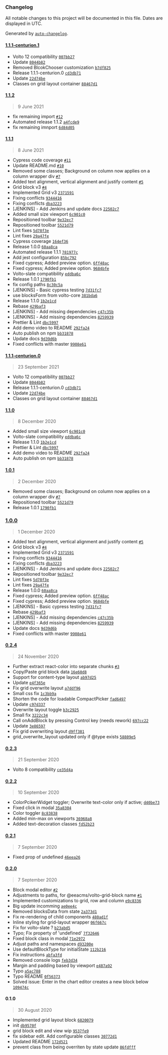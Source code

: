 ### Changelog

All notable changes to this project will be documented in this file. Dates are displayed in UTC.

Generated by [`auto-changelog`](https://github.com/CookPete/auto-changelog).

#### [1.1.1-centurion.1](https://github.com/eea/volto-grid-block/compare/1.1.2...1.1.1-centurion.1)

- Volto 12 compatibility [`007bb27`](https://github.com/eea/volto-grid-block/commit/007bb272af614adec12e12bb032866aae99056c3)
- Update [`8044b82`](https://github.com/eea/volto-grid-block/commit/8044b82c8bbeb501cd39e4f2bd3c26955cecba56)
- Removed BlcokChooser customization [`b7df825`](https://github.com/eea/volto-grid-block/commit/b7df825764537f579f6a4a8e0319661d595d3b4d)
- Release 1.1.1-centurion.0 [`cd3db71`](https://github.com/eea/volto-grid-block/commit/cd3db7169ec094ca42f70b18d6cba8f3421d0d77)
- Update [`22d74be`](https://github.com/eea/volto-grid-block/commit/22d74be39f09e7b94dfba467459d1d4e9c221cd7)
- Classes on grid layout container [`88467d1`](https://github.com/eea/volto-grid-block/commit/88467d129d5272e056f91598bd9a9d68966c73b0)

#### [1.1.2](https://github.com/eea/volto-grid-block/compare/1.1.1...1.1.2)

> 9 June 2021

- fix remaining import [`#12`](https://github.com/eea/volto-grid-block/pull/12)
- Automated release 1.1.2 [`a4fcde9`](https://github.com/eea/volto-grid-block/commit/a4fcde91a82afc73e2bbd665c2e963ab02449911)
- fix remaining imnport [`6d84d05`](https://github.com/eea/volto-grid-block/commit/6d84d05fb34cfed1517a8d70897da798f4cea311)

#### [1.1.1](https://github.com/eea/volto-grid-block/compare/1.1.1-centurion.0...1.1.1)

> 8 June 2021

- Cypress code coverage [`#11`](https://github.com/eea/volto-grid-block/pull/11)
- Update README.md [`#10`](https://github.com/eea/volto-grid-block/pull/10)
- Removed some classes; Background on column now applies on a column wrapper div [`#7`](https://github.com/eea/volto-grid-block/pull/7)
- Added text alignment, vertical alignment and justify content [`#5`](https://github.com/eea/volto-grid-block/pull/5)
- Grid block v3 [`#4`](https://github.com/eea/volto-grid-block/pull/4)
- Implemented Grid v3 [`2371591`](https://github.com/eea/volto-grid-block/commit/2371591cbf9ebc1fcbafbf48987978c1c5da98ec)
- Fixing conflicts [`9344416`](https://github.com/eea/volto-grid-block/commit/9344416d5285ce0aeffccce9a5d0ea0f30e83a9c)
- Fixing conflicts [`dba3223`](https://github.com/eea/volto-grid-block/commit/dba32239f7f9fe148cacfadecb23f3a4baafccb6)
- [JENKINS] - Add Jenkins and update docs [`22502c7`](https://github.com/eea/volto-grid-block/commit/22502c7f4bca3537e78c845c619ea1dbc884a286)
- Added small size viewport [`6c901c0`](https://github.com/eea/volto-grid-block/commit/6c901c020f35db0390e706409322aec45783beb1)
- Repositioned toolbar [`9e32ec7`](https://github.com/eea/volto-grid-block/commit/9e32ec73a6ca64b3d25a0b9a36b65c8e2096f223)
- Repositioned toolbar [`5521d79`](https://github.com/eea/volto-grid-block/commit/5521d790cad17fd0bc2a64ee0b67f2b91eb989f5)
- Lint fixes [`5d78f3e`](https://github.com/eea/volto-grid-block/commit/5d78f3ee89668690252c4279dedc0fe17938718c)
- Lint fixes [`29a47fe`](https://github.com/eea/volto-grid-block/commit/29a47febce0bfd44b729d11caac4e0695384bda5)
- Cypress coverage [`164ef36`](https://github.com/eea/volto-grid-block/commit/164ef362828ac18a45894fbc4566c5b642b46cd4)
- Release 1.0.0 [`60aa8ca`](https://github.com/eea/volto-grid-block/commit/60aa8ca6f693cfce855d71491913b516c45ed029)
- Automated release 1.1.1 [`781977c`](https://github.com/eea/volto-grid-block/commit/781977c2d81360219d7f9e4c68d796df789473a2)
- Add jest configuration [`85bc792`](https://github.com/eea/volto-grid-block/commit/85bc792fd3df411c22e4fb6f3a1a7cec6284d77b)
- Fixed cypress; Added preview option. [`6ff48ac`](https://github.com/eea/volto-grid-block/commit/6ff48ac08699da84c3121905e8c59d18a95e2d74)
- Fixed cypress; Added preview option. [`9684bfe`](https://github.com/eea/volto-grid-block/commit/9684bfe540a945260740af4962a5ab731757c300)
- Volto-slate compatibility [`eddba6c`](https://github.com/eea/volto-grid-block/commit/eddba6c0429f743efc64764e80010f38342344e4)
- Release 1.0.1 [`1790fb1`](https://github.com/eea/volto-grid-block/commit/1790fb1a012c1f999fe0b9c4f969e0005cfae361)
- fix config paths [`8c30c5a`](https://github.com/eea/volto-grid-block/commit/8c30c5a0ef84a5ef14a942a4126102bd31bce428)
- [JENKINS] - Basic cypress testing [`7d31fc7`](https://github.com/eea/volto-grid-block/commit/7d31fc7770f41fb3923d536ba2121467c057db62)
- use blocksForm from volto-core [`381bda6`](https://github.com/eea/volto-grid-block/commit/381bda67e20321a0aec6f3b7345b1cd05c8ec876)
- Release 1.1.0 [`1b2e1cd`](https://github.com/eea/volto-grid-block/commit/1b2e1cd4fc0762014dcac51aa3066e963ba8b2ac)
- Rebase [`429baf3`](https://github.com/eea/volto-grid-block/commit/429baf32111bb554ee1cee2baadb04abc10ba19d)
- [JENKINS] - Add missing dependencies [`c47c35b`](https://github.com/eea/volto-grid-block/commit/c47c35be6865ef01b79928d97aeefacf195ac02f)
- [JENKINS] - Add missing dependencies [`8259939`](https://github.com/eea/volto-grid-block/commit/8259939b131a55cf86c6309c0188e84b2945410f)
- Prettier & Lint [`dbc5997`](https://github.com/eea/volto-grid-block/commit/dbc599753d953fc603f1cc3fa6c2ef5b1106fee2)
- Add demo video to README [`292fa24`](https://github.com/eea/volto-grid-block/commit/292fa240ab3a2cf5527afd9058a47f1126a1d854)
- Auto publish on npm [`bb31878`](https://github.com/eea/volto-grid-block/commit/bb31878c91b30f9922729a8601ee5338867e05c4)
- Update docs [`9d39d6b`](https://github.com/eea/volto-grid-block/commit/9d39d6b0eb8d4838da4e940673140d4152fa4f6e)
- Fixed conflicts with master [`9908e61`](https://github.com/eea/volto-grid-block/commit/9908e6127332390d1af6e6aae9c0e764227d4d89)

#### [1.1.1-centurion.0](https://github.com/eea/volto-grid-block/compare/1.1.0...1.1.1-centurion.0)

> 23 September 2021

- Volto 12 compatibility [`007bb27`](https://github.com/eea/volto-grid-block/commit/007bb272af614adec12e12bb032866aae99056c3)
- Update [`8044b82`](https://github.com/eea/volto-grid-block/commit/8044b82c8bbeb501cd39e4f2bd3c26955cecba56)
- Release 1.1.1-centurion.0 [`cd3db71`](https://github.com/eea/volto-grid-block/commit/cd3db7169ec094ca42f70b18d6cba8f3421d0d77)
- Update [`22d74be`](https://github.com/eea/volto-grid-block/commit/22d74be39f09e7b94dfba467459d1d4e9c221cd7)
- Classes on grid layout container [`88467d1`](https://github.com/eea/volto-grid-block/commit/88467d129d5272e056f91598bd9a9d68966c73b0)

#### [1.1.0](https://github.com/eea/volto-grid-block/compare/1.0.1...1.1.0)

> 8 December 2020

- Added small size viewport [`6c901c0`](https://github.com/eea/volto-grid-block/commit/6c901c020f35db0390e706409322aec45783beb1)
- Volto-slate compatibility [`eddba6c`](https://github.com/eea/volto-grid-block/commit/eddba6c0429f743efc64764e80010f38342344e4)
- Release 1.1.0 [`1b2e1cd`](https://github.com/eea/volto-grid-block/commit/1b2e1cd4fc0762014dcac51aa3066e963ba8b2ac)
- Prettier & Lint [`dbc5997`](https://github.com/eea/volto-grid-block/commit/dbc599753d953fc603f1cc3fa6c2ef5b1106fee2)
- Add demo video to README [`292fa24`](https://github.com/eea/volto-grid-block/commit/292fa240ab3a2cf5527afd9058a47f1126a1d854)
- Auto publish on npm [`bb31878`](https://github.com/eea/volto-grid-block/commit/bb31878c91b30f9922729a8601ee5338867e05c4)

#### [1.0.1](https://github.com/eea/volto-grid-block/compare/1.0.0...1.0.1)

> 2 December 2020

- Removed some classes; Background on column now applies on a column wrapper div [`#7`](https://github.com/eea/volto-grid-block/pull/7)
- Repositioned toolbar [`5521d79`](https://github.com/eea/volto-grid-block/commit/5521d790cad17fd0bc2a64ee0b67f2b91eb989f5)
- Release 1.0.1 [`1790fb1`](https://github.com/eea/volto-grid-block/commit/1790fb1a012c1f999fe0b9c4f969e0005cfae361)

### [1.0.0](https://github.com/eea/volto-grid-block/compare/0.2.4...1.0.0)

> 1 December 2020

- Added text alignment, vertical alignment and justify content [`#5`](https://github.com/eea/volto-grid-block/pull/5)
- Grid block v3 [`#4`](https://github.com/eea/volto-grid-block/pull/4)
- Implemented Grid v3 [`2371591`](https://github.com/eea/volto-grid-block/commit/2371591cbf9ebc1fcbafbf48987978c1c5da98ec)
- Fixing conflicts [`9344416`](https://github.com/eea/volto-grid-block/commit/9344416d5285ce0aeffccce9a5d0ea0f30e83a9c)
- Fixing conflicts [`dba3223`](https://github.com/eea/volto-grid-block/commit/dba32239f7f9fe148cacfadecb23f3a4baafccb6)
- [JENKINS] - Add Jenkins and update docs [`22502c7`](https://github.com/eea/volto-grid-block/commit/22502c7f4bca3537e78c845c619ea1dbc884a286)
- Repositioned toolbar [`9e32ec7`](https://github.com/eea/volto-grid-block/commit/9e32ec73a6ca64b3d25a0b9a36b65c8e2096f223)
- Lint fixes [`5d78f3e`](https://github.com/eea/volto-grid-block/commit/5d78f3ee89668690252c4279dedc0fe17938718c)
- Lint fixes [`29a47fe`](https://github.com/eea/volto-grid-block/commit/29a47febce0bfd44b729d11caac4e0695384bda5)
- Release 1.0.0 [`60aa8ca`](https://github.com/eea/volto-grid-block/commit/60aa8ca6f693cfce855d71491913b516c45ed029)
- Fixed cypress; Added preview option. [`6ff48ac`](https://github.com/eea/volto-grid-block/commit/6ff48ac08699da84c3121905e8c59d18a95e2d74)
- Fixed cypress; Added preview option. [`9684bfe`](https://github.com/eea/volto-grid-block/commit/9684bfe540a945260740af4962a5ab731757c300)
- [JENKINS] - Basic cypress testing [`7d31fc7`](https://github.com/eea/volto-grid-block/commit/7d31fc7770f41fb3923d536ba2121467c057db62)
- Rebase [`429baf3`](https://github.com/eea/volto-grid-block/commit/429baf32111bb554ee1cee2baadb04abc10ba19d)
- [JENKINS] - Add missing dependencies [`c47c35b`](https://github.com/eea/volto-grid-block/commit/c47c35be6865ef01b79928d97aeefacf195ac02f)
- [JENKINS] - Add missing dependencies [`8259939`](https://github.com/eea/volto-grid-block/commit/8259939b131a55cf86c6309c0188e84b2945410f)
- Update docs [`9d39d6b`](https://github.com/eea/volto-grid-block/commit/9d39d6b0eb8d4838da4e940673140d4152fa4f6e)
- Fixed conflicts with master [`9908e61`](https://github.com/eea/volto-grid-block/commit/9908e6127332390d1af6e6aae9c0e764227d4d89)

#### [0.2.4](https://github.com/eea/volto-grid-block/compare/0.2.3...0.2.4)

> 24 November 2020

- Further extract react-color into separate chunks [`#3`](https://github.com/eea/volto-grid-block/pull/3)
- Copy/Paste grid block data [`16e60d8`](https://github.com/eea/volto-grid-block/commit/16e60d8e2e538c77d70751f2edf909cfb318d8be)
- Support for content-type layout [`ab97d25`](https://github.com/eea/volto-grid-block/commit/ab97d25cc9a8384c778353b24f045240ecbbc1ee)
- Update [`e4f365e`](https://github.com/eea/volto-grid-block/commit/e4f365e816a8d6fe2c566f019abd2cef9db8f6e2)
- Fix grid overwrite layout [`a7ddf96`](https://github.com/eea/volto-grid-block/commit/a7ddf96c18957d17cd907720b88efce7175f348d)
- Small css fix [`1c3bb9a`](https://github.com/eea/volto-grid-block/commit/1c3bb9a88f0c92ea00bf151ef8bad5b10519893a)
- Shorten the code for loadable CompactPicker [`fad6497`](https://github.com/eea/volto-grid-block/commit/fad64970591053f291df4a424bcc37eaa50179aa)
- Update [`c97d337`](https://github.com/eea/volto-grid-block/commit/c97d337ad2e54081a81629dd2e6f8d13ed97f438)
- Overwrite layout toggle [`b3c2925`](https://github.com/eea/volto-grid-block/commit/b3c2925cf8b553876557a975d60c095df17a6b3a)
- Small fix [`3222c34`](https://github.com/eea/volto-grid-block/commit/3222c348bb39959eacde95cf20a299d2d09535c2)
- Call onAddBlock by pressing Control key (needs rework) [`697cc22`](https://github.com/eea/volto-grid-block/commit/697cc22e2643b92aece7c787dfda017bee429902)
- Update [`3e86597`](https://github.com/eea/volto-grid-block/commit/3e8659739f2972729f513bd1695c5b7238bf1a9a)
- Fix grid overwriting layout [`d9ff381`](https://github.com/eea/volto-grid-block/commit/d9ff381cbbd7a11e919c5f6cc4629b8c2cafd8b1)
- grid_overwrite_layout updated only if @type exists [`58809e5`](https://github.com/eea/volto-grid-block/commit/58809e5e5b2485ee956de529cb31a8bcbdfcef8c)

#### [0.2.3](https://github.com/eea/volto-grid-block/compare/0.2.2...0.2.3)

> 21 September 2020

- Volto 8 compatibility [`ce35d4a`](https://github.com/eea/volto-grid-block/commit/ce35d4ad604962fa59bede5fe26ffb4fe4238fbd)

#### [0.2.2](https://github.com/eea/volto-grid-block/compare/0.2.1...0.2.2)

> 10 September 2020

- ColorPcikerWidget toggler; Overwrite text-color only if active; [`d40be73`](https://github.com/eea/volto-grid-block/commit/d40be73e9a40748ea80bf0f5c177f9533dd11c2d)
- Fixed click in modal [`35a8304`](https://github.com/eea/volto-grid-block/commit/35a8304b769286deda4f0a55b55bdebce4b3492f)
- Color toggler [`8c83838`](https://github.com/eea/volto-grid-block/commit/8c83838c72092719bda9cedd9144c51a554d1f98)
- Added min-max on viewports [`36968a8`](https://github.com/eea/volto-grid-block/commit/36968a8e9248acff22dcc68aa226c200c5fe551d)
- Added text-decoration classes [`fd52b23`](https://github.com/eea/volto-grid-block/commit/fd52b23d1c522448ca3704eb745cf0b0ee0ab16d)

#### [0.2.1](https://github.com/eea/volto-grid-block/compare/0.2.0...0.2.1)

> 7 September 2020

- Fixed prop of undefined [`46eea26`](https://github.com/eea/volto-grid-block/commit/46eea26f1bbd6a1e18c36a2388de569047a45cd9)

#### [0.2.0](https://github.com/eea/volto-grid-block/compare/0.1.0...0.2.0)

> 7 September 2020

- Block modal editor [`#2`](https://github.com/eea/volto-grid-block/pull/2)
- Adjustments to paths, for @eeacms/volto-grid-block name [`#1`](https://github.com/eea/volto-grid-block/pull/1)
- Implemented customizations to grid, row and column [`e9c8336`](https://github.com/eea/volto-grid-block/commit/e9c8336a45a3067a72eb00378a968c0d602cdbcb)
- Big update incomming [`ae0ee4c`](https://github.com/eea/volto-grid-block/commit/ae0ee4cee1ae2c22539ca6842a9fe51813461f4c)
- Removed blocksData from state [`2a373d1`](https://github.com/eea/volto-grid-block/commit/2a373d1af34509ae519a482623bc92cb1ebb80ac)
- Fix re-rendering of child components [`480ad1f`](https://github.com/eea/volto-grid-block/commit/480ad1f583d5c7fe6afc396cb33ac7b0fe75c160)
- Inline styling for grid-layout wrapper [`06f667c`](https://github.com/eea/volto-grid-block/commit/06f667ccdb68c932b2356d2aadba07fa82c0a5d0)
- Fix for volto-slate ? [`b23abd5`](https://github.com/eea/volto-grid-block/commit/b23abd5a5d6b596e49f05acc68a1d91f0334ba52)
- Typo; Fix property of 'undefined' [`7f32646`](https://github.com/eea/volto-grid-block/commit/7f3264696aa40091452d68bbe36384e21bfb810f)
- Fixed block class in modal [`71e2972`](https://github.com/eea/volto-grid-block/commit/71e2972ba18202e66903a5068e0584262e5df7e6)
- Adjust paths and namespaces [`d93200e`](https://github.com/eea/volto-grid-block/commit/d93200e53e83658bcf2325e6744510bcca038a1f)
- Use defaultBlockType for initialState [`112b216`](https://github.com/eea/volto-grid-block/commit/112b216617363f46ccfebf0c67b4e597d441c871)
- Fix instructions [`abfa3fd`](https://github.com/eea/volto-grid-block/commit/abfa3fd30f85ffa0cd395d52caf187cbf4e77eb9)
- Removed console logs [`feb3d34`](https://github.com/eea/volto-grid-block/commit/feb3d3401e6eb08c1244e61b7175c55803f19670)
- Margin and padding based by viewport [`e487a92`](https://github.com/eea/volto-grid-block/commit/e487a9233fba82db139d4264de063814442804a9)
- Typo [`a5ac788`](https://github.com/eea/volto-grid-block/commit/a5ac7880ec670b86671ab9923569f07f37abef8d)
- Typo README [`0f56373`](https://github.com/eea/volto-grid-block/commit/0f5637323c83d85b9fb62e2e812826a04fb3f2e2)
- Solved issue: Enter in the chart editor creates a new block below [`109474c`](https://github.com/eea/volto-grid-block/commit/109474c304c9ecb03b7a081824b590936955860c)

#### 0.1.0

> 30 August 2020

- Implemented grid layout block [`6820079`](https://github.com/eea/volto-grid-block/commit/682007994ce054edcace1cddb6a4931a2b079fcb)
- init [`db9570f`](https://github.com/eea/volto-grid-block/commit/db9570f21c874842336959865cb0a6da98acb386)
- grid block edit and view wip [`9537fe9`](https://github.com/eea/volto-grid-block/commit/9537fe9ba9e0e1360ed2765bd405fbfb5535ccb9)
- fix sidebar edit. Add configurable classes [`30772d1`](https://github.com/eea/volto-grid-block/commit/30772d155c9c24cd2a8014dcd56d9d9ea107018d)
- Updated README [`172d521`](https://github.com/eea/volto-grid-block/commit/172d52109c2d46ffb00e5d0ecc0ba322812eed4b)
- prevent class from being overriten by state update [`86fdfff`](https://github.com/eea/volto-grid-block/commit/86fdfffdb3523e69041507c19cbc6bd0f8da58ec)
